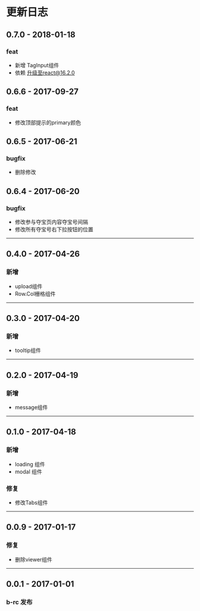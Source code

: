 # 更新日志
## 0.7.0   - 2018-01-18

### feat
* 新增 TagInput组件
* 依赖 升级至react@16.2.0

## 0.6.6   - 2017-09-27

### feat
* 修改顶部提示的primary颜色

## 0.6.5   - 2017-06-21

### bugfix
* 删除修改

## 0.6.4   - 2017-06-20

### bugfix
* 修改参与夺宝页内容夺宝号间隔
* 修改所有夺宝号右下拉按钮的位置

---
## 0.4.0    - 2017-04-26

### 新增
* upload组件
* Row.Col栅格组件

---

## 0.3.0    - 2017-04-20

### 新增
* tooltip组件

---

## 0.2.0    - 2017-04-19

### 新增
* message组件

---

## 0.1.0    - 2017-04-18

### 新增
* loading 组件
* modal 组件

### 修复

* 修改Tabs组件

---
## 0.0.9    - 2017-01-17

### 修复

* 删除viewer组件

---

## 0.0.1 - 2017-01-01

### b-rc 发布
